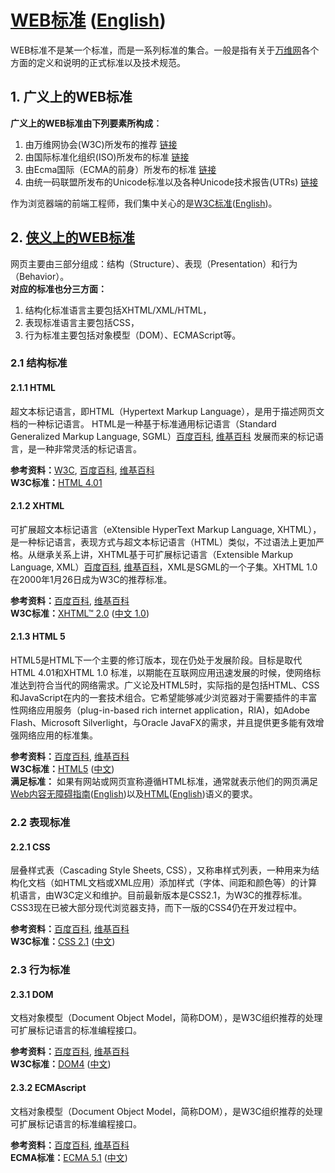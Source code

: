 # [WEB标准](http://zh.wikipedia.org/wiki/Web%E6%A8%99%E6%BA%96) ([English](http://en.wikipedia.org/wiki/Web_standards))

WEB标准不是某一个标准，而是一系列标准的集合。一般是指有关于[万维网](http://zh.wikipedia.org/wiki/WWW)各个方面的定义和说明的正式标准以及技术规范。


## 1. 广义上的WEB标准

__广义上的WEB标准由下列要素所构成︰__

1. 由万维网协会(W3C)所发布的推荐 [链接](http://www.w3.org/)
2. 由国际标准化组织(ISO)所发布的标准 [链接](http://www.iso.org/)
3. 由Ecma国际（ECMA的前身）所发布的标准 [链接](http://www.ecma-international.org/)
4. 由统一码联盟所发布的Unicode标准以及各种Unicode技术报告(UTRs) [链接](http://www.unicode.org/)

作为浏览器端的前端工程师，我们集中关心的是[W3C标准](http://www.chinaw3c.org/standards.html)([English](http://www.w3.org/standards/))。


## 2. [侠义上的WEB标准](http://baike.baidu.com/view/7921.htm)

网页主要由三部分组成：结构（Structure）、表现（Presentation）和行为（Behavior）。<br>
__对应的标准也分三方面：__

1. 结构化标准语言主要包括XHTML/XML/HTML，
2. 表现标准语言主要包括CSS，
3. 行为标准主要包括对象模型（DOM）、ECMAScript等。


### 2.1 结构标准


#### 2.1.1 HTML

超文本标记语言，即HTML（Hypertext Markup Language），是用于描述网页文档的一种标记语言。
HTML是一种基于标准通用标记语言（Standard Generalized Markup Language, SGML）[百度百科](http://baike.baidu.com/view/597073.htm), [维基百科](http://zh.wikipedia.org/wiki/SGML) 发展而来的标记语言，是一种非常灵活的标记语言。

__参考资料：__[W3C](http://www.w3.org/community/webed/wiki/HTML), [百度百科](http://baike.baidu.com/view/383720.htm), [维基百科](http://zh.wikipedia.org/wiki/HTML) <br>
__W3C标准：__[HTML 4.01](http://www.w3.org/TR/html4/)


#### 2.1.2 XHTML

可扩展超文本标记语言（eXtensible HyperText Markup Language, XHTML），是一种标记语言，表现方式与超文本标记语言（HTML）类似，不过语法上更加严格。从继承关系上讲，XHTML基于可扩展标记语言（Extensible Markup Language, XML）[百度百科](http://baike.baidu.com/view/973701.htm), [维基百科](http://zh.wikipedia.org/wiki/XML)，XML是SGML的一个子集。XHTML 1.0在2000年1月26日成为W3C的推荐标准。

__参考资料：__[百度百科](http://baike.baidu.com/view/15906.htm), [维基百科](http://zh.wikipedia.org/wiki/XHTML) <br>
__W3C标准：__[XHTML™ 2.0](http://www.w3.org/TR/xhtml2/) ([中文 1.0](http://chinese-school.netfirms.com/XHTML10.html))


#### 2.1.3 HTML 5

HTML5是HTML下一个主要的修订版本，现在仍处于发展阶段。目标是取代HTML 4.01和XHTML 1.0 标准，以期能在互联网应用迅速发展的时候，使网络标准达到符合当代的网络需求。广义论及HTML5时，实际指的是包括HTML、CSS和JavaScript在内的一套技术组合。它希望能够减少浏览器对于需要插件的丰富性网络应用服务（plug-in-based rich internet application，RIA)，如Adobe Flash、Microsoft Silverlight，与Oracle JavaFX的需求，并且提供更多能有效增强网络应用的标准集。

__参考资料：__[百度百科](http://baike.baidu.com/view/951383.htm), [维基百科](http://zh.wikipedia.org/wiki/HTML5) <br>
__W3C标准：__[HTML5](http://www.w3.org/TR/html/) ([中文](http://www.w3.org/html/ig/zh/wiki/HTML5)) <br>
__满足标准：__
如果有网站或网页宣称遵循HTML标准，通常就表示他们的网页满足[Web内容无障碍指南](http://w3c.andtoo.net/wcag20zh.htm)([English](http://www.w3.org/TR/WCAG/))以及[HTML](http://www.w3.org/html/ig/zh/wiki/HTML5)([English](http://www.w3.org/TR/html/))语义的要求。


### 2.2 表现标准


#### 2.2.1 CSS 

层叠样式表（Cascading Style Sheets, CSS），又称串样式列表，一种用来为结构化文档（如HTML文档或XML应用）添加样式（字体、间距和颜色等）的计算机语言，由W3C定义和维护。目前最新版本是CSS2.1，为W3C的推荐标准。CSS3现在已被大部分现代浏览器支持，而下一版的CSS4仍在开发过程中。

__参考资料：__[百度百科](http://baike.baidu.com/view/15916.htm), [维基百科](http://zh.wikipedia.org/wiki/CSS) <br>
__W3C标准：__[CSS 2.1](http://www.w3.org/TR/CSS21/) ([中文](http://www.w3.org/html/ig/zh/wiki/CSS2))


### 2.3 行为标准


#### 2.3.1 DOM

文档对象模型（Document Object Model，简称DOM），是W3C组织推荐的处理可扩展标记语言的标准编程接口。

__参考资料：__[百度百科](http://baike.baidu.com/view/14806.htm), [维基百科](http://zh.wikipedia.org/wiki/DOM) <br>
__W3C标准：__[DOM4](http://www.w3.org/TR/dom/) ([中文](http://www.w3.org/html/ig/zh/wiki/DOM4))


#### 2.3.2 ECMAscript

文档对象模型（Document Object Model，简称DOM），是W3C组织推荐的处理可扩展标记语言的标准编程接口。

__参考资料：__[百度百科](http://baike.baidu.com/view/810176.htm), [维基百科](http://zh.wikipedia.org/wiki/ECMAScript) <br>
__ECMA标准：__[ECMA 5.1](http://ecma-international.org/ecma-262/5.1/) ([中文](http://ecmascript.cn/))





